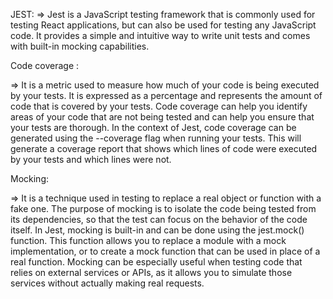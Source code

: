 JEST:
=> Jest is a JavaScript testing framework that is commonly used for testing React applications, but can also be used for testing any JavaScript code. It provides a simple and intuitive way to write unit tests and comes with built-in mocking capabilities.


Code coverage :

=> It is a metric used to measure how much of your code is being executed by your tests. It is expressed as a percentage and represents the amount of code that is covered by your tests. Code coverage can help you identify areas of your code that are not being tested and can help you ensure that your tests are thorough. In the context of Jest, code coverage can be generated using the --coverage flag when running your tests. This will generate a coverage report that shows which lines of code were executed by your tests and which lines were not.

Mocking:

=> It is a technique used in testing to replace a real object or function with a fake one. The purpose of mocking is to isolate the code being tested from its dependencies, so that the test can focus on the behavior of the code itself. In Jest, mocking is built-in and can be done using the jest.mock() function. This function allows you to replace a module with a mock implementation, or to create a mock function that can be used in place of a real function. Mocking can be especially useful when testing code that relies on external services or APIs, as it allows you to simulate those services without actually making real requests.